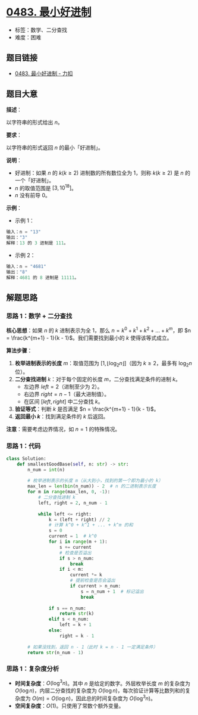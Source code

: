 # [0483. 最小好进制](https://leetcode.cn/problems/smallest-good-base/)

- 标签：数学、二分查找
- 难度：困难

## 题目链接

- [0483. 最小好进制 - 力扣](https://leetcode.cn/problems/smallest-good-base/)

## 题目大意

**描述**：

以字符串的形式给出 $n$。

**要求**：

以字符串的形式返回 $n$ 的最小「好进制」。


**说明**：

- 好进制：如果 $n$ 的 $k(k \ge 2)$ 进制数的所有数位全为 $1$，则称 $k(k \ge 2)$ 是 $n$ 的一个「好进制」。
- $n$ 的取值范围是 $[3, 10^{18}]$。
- $n$ 没有前导 $0$。

**示例**：

- 示例 1：

```python
输入：n = "13"
输出："3"
解释：13 的 3 进制是 111。
```

- 示例 2：

```python
输入：n = "4681"
输出："8"
解释：4681 的 8 进制是 11111。
```

## 解题思路

### 思路 1：数学 + 二分查找

**核心思想**：如果 $n$ 的 $k$ 进制表示为全 $1$，那么 $n = k^0 + k^1 + k^2 + ... + k^m$，即 $n = \frac{k^{m+1} - 1}{k - 1}$。我们需要找到最小的 $k$ 使得该等式成立。

**算法步骤**：

1. **枚举进制表示的长度** $m$：取值范围为 $[1, \lfloor \log_2 n \rfloor]$（因为 $k \ge 2$，最多有 $\log_2 n$ 位）。
2. **二分查找进制** $k$：对于每个固定的长度 $m$，二分查找满足条件的进制 $k$。
   - 左边界 $left = 2$（进制至少为 $2$）。
   - 右边界 $right = n - 1$（最大进制值）。
   - 在区间 $[left, right]$ 中二分查找 $k$。
3. **验证等式**：判断 $k$ 是否满足 $n = \frac{k^{m+1} - 1}{k - 1}$。
4. **返回最小 $k$**：找到满足条件的 $k$ 后返回。

**注意**：需要考虑边界情况，如 $n = 1$ 的特殊情况。

### 思路 1：代码

```python
class Solution:
    def smallestGoodBase(self, n: str) -> str:
        n_num = int(n)
        
        # 枚举进制表示的长度 m（从大到小，找到的第一个即为最小的 k）
        max_len = len(bin(n_num)) - 2  # n 的二进制表示长度
        for m in range(max_len, 0, -1):
            # 二分查找进制 k
            left, right = 2, n_num - 1
            
            while left <= right:
                k = (left + right) // 2
                # 计算 k^0 + k^1 + ... + k^m 的和
                s = 0
                current = 1  # k^0
                for i in range(m + 1):
                    s += current
                    # 检查是否溢出
                    if s > n_num:
                        break
                    if i < m:
                        current *= k
                        # 提前检查是否会溢出
                        if current > n_num:
                            s = n_num + 1  # 标记溢出
                            break
                    
                if s == n_num:
                    return str(k)
                elif s < n_num:
                    left = k + 1
                else:
                    right = k - 1
        
        # 如果没找到，返回 n - 1（此时 k = n - 1 一定满足条件）
        return str(n_num - 1)
```

### 思路 1：复杂度分析

- **时间复杂度**：$O(\log^3 n)$。其中 $n$ 是给定的数字。外层枚举长度 $m$ 的复杂度为 $O(\log n)$，内层二分查找的复杂度为 $O(\log n)$，每次验证计算等比数列和的复杂度为 $O(m) = O(\log n)$，因此总的时间复杂度为 $O(\log^3 n)$。
- **空间复杂度**：$O(1)$。只使用了常数个额外变量。
